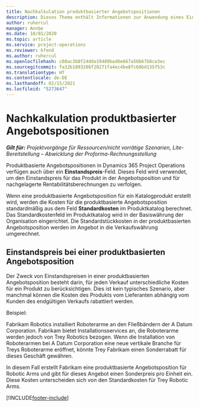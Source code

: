 ```yaml
---
title: Nachkalkulation produktbasierter Angebotspositionen
description: Dieses Thema enthält Informationen zur Anwendung eines Einstandspreis bei einer produktbasierten Angebotsposition.
author: ruhercul
manager: Annbe
ms.date: 10/01/2020
ms.topic: article
ms.service: project-operations
ms.reviewer: kfend
ms.author: ruhercul
ms.openlocfilehash: c08ac3b0f24dda19489bad6e667a50b67b8ce3ec
ms.sourcegitcommit: fa32b1893286f20271fa4ec4be8fc68bd135f53c
ms.translationtype: HT
ms.contentlocale: de-DE
ms.lasthandoff: 02/15/2021
ms.locfileid: "5273647"
---
```

# <a name="costing-product-based-quote-lines"></a>Nachkalkulation produktbasierter Angebotspositionen

_**Gilt für:** Projektvorgänge für Ressourcen/nicht vorrätige Szenarien, Lite-Bereitstellung – Abwicklung der Proforma-Rechnungsstellung_


Produktbasierte Angebotspositionen in Dynamics 365 Project Operations verfügen auch über ein **Einstandspreis**-Feld. Dieses Feld wird verwendet, um den Einstandspreis für das Produkt in der Angebotsposition und für nachgelagerte Rentabilitätsberechnungen zu verfolgen.

Wenn eine produktbasierte Angebotsposition für ein Katalogprodukt erstellt wird, werden die Kosten für die produktbasierte Angebotsposition standardmäßig aus dem Feld **Standardkosten** im Produktkatalog berechnet. Das Standardkostenfeld im Produktkatalog wird in der Basiswährung der Organisation eingerichtet. Die Standardstückkosten in der produktbasierten Angebotsposition werden im Angebot in die Verkaufswährung umgerechnet.

## <a name="unit-cost-on-a-product-based-quote-line"></a>Einstandspreis bei einer produktbasierten Angebotsposition

Der Zweck von Einstandspreisen in einer produktbasierten Angebotsposition besteht darin, für jeden Verkauf unterschiedliche Kosten für ein Produkt zu berücksichtigen. Dies ist kein typisches Szenario, aber manchmal können die Kosten des Produkts vom Lieferanten abhängig vom Kunden des endgültigen Verkaufs rabattiert werden.

Beispiel:

Fabrikam Robotics installiert Roboterarme an den Fließbändern der A Datum Corporation. Fabrikam bietet Installationsservices an, die Roboterarme werden jedoch von Trey Robotics bezogen. Wenn die Installation von Roboterarmen bei A Datum Corporation eine neue vertikale Branche für Treys Roboterarme eröffnet, könnte Trey Fabrikam einen Sonderrabatt für dieses Geschäft gewähren.

In diesem Fall erstellt Fabrikam eine produktbasierte Angebotsposition für Robotic Arms und gibt für dieses Angebot einen Sonderpreis pro Einheit ein. Diese Kosten unterscheiden sich von den Standardkosten für Trey Robotic Arms.


[!INCLUDE[footer-include](../../includes/footer-banner.md)]